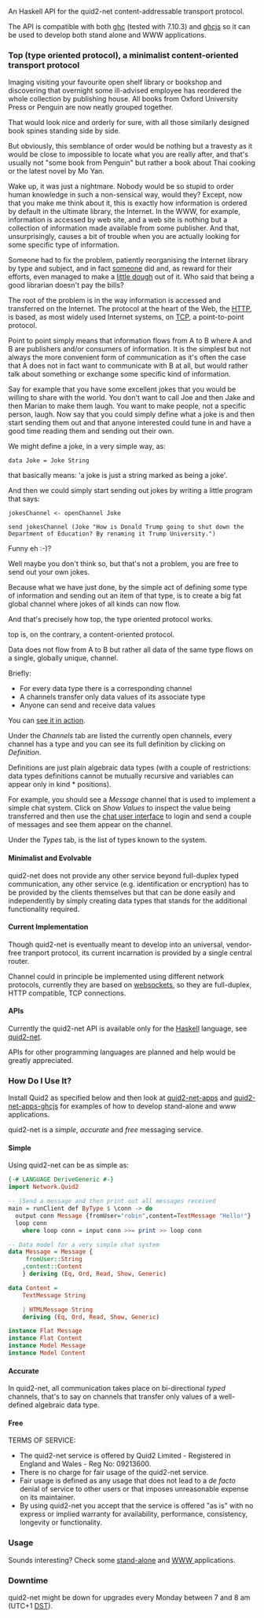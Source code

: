 An Haskell API for the quid2-net content-addressable transport protocol.

The API is compatible with both [ghc](https://www.haskell.org/ghc/) (tested with 7.10.3) and [ghcjs](https://github.com/ghcjs/ghcjs) so it can be used to develop both stand alone and WWW applications.

### Top (type oriented protocol), a minimalist content-oriented transport protocol

Imaging visiting your favourite open shelf library or bookshop and discovering that overnight some ill-advised employee has reordered the whole collection by publishing house. All books from Oxford University Press or Penguin are now neatly grouped together.

That would look nice and orderly for sure, with all those similarly designed book spines standing side by side.

But obviously, this semblance of order would be nothing but a travesty as it would be close to impossible to locate what you are really after, and that's usually not "some book from Penguin" but rather a book about Thai cooking or the latest novel by Mo Yan.

Wake up, it was just a nightmare. Nobody would be so stupid to order human knowledge in such a non-sensical way, would they? 
Except, now that you make me think about it, this is exactly how information is ordered by default in the ultimate library, the Internet. In the WWW, for example, information is accessed by web site, and a web site is nothing but a collection of information made available from some publisher. And that, unsurprisingly, causes a bit of trouble when you are actually looking for some specific type of information.

Someone had to fix the problem, patiently reorganising the Internet library by type and subject, and in fact [someone](http://google.com) did and, as reward for their efforts, even managed to make a [little dough](http://finance.yahoo.com/q?s=GOOG) out of it. Who said that being a good librarian doesn't pay the bills?

The root of the problem is in the way information is accessed and transferred on the Internet. The protocol at the heart of the Web, the [HTTP](https://en.wikipedia.org/wiki/Hypertext_Transfer_Protocol), is based, as most widely used Internet systems, on [TCP](https://en.wikipedia.org/wiki/Transmission_Control_Protocol), a point-to-point protocol.

Point to point simply means that information flows from A to B where A and B are publishers and/or consumers of information. It is the simplest but not always the more convenient form of communication as it's often the case that A does not in fact want to communicate with B at all, but would rather talk about something or exchange some specific kind of information.

Say for example that you have some excellent jokes that you would be willing to share with the world. You don't want to call Joe and then Jake and then Marian to make them laugh. You want to make people, not a specific person, laugh. Now say that you could simply define what a joke is and then start sending them out and that anyone interested could tune in and have a good time reading them and sending out their own.

We might define a joke, in a very simple way, as:

```
data Joke = Joke String
````

that basically means: 'a joke is just a string marked as being a joke'.

And then we could simply start sending out jokes by writing a little program that says:

```
jokesChannel <- openChannel Joke 

send jokesChannel (Joke "How is Donald Trump going to shut down the Department of Education? By renaming it Trump University.")
```
Funny eh :-)? 

Well maybe you don't think so, but that's not a problem, you are free to send out your own jokes.

Because what we have just done, by the simple act of defining some type of information and sending out an item of that type, is to create a big fat global channel where jokes of all kinds can now flow. 

And that's precisely how top, the type oriented protocol works.



top is, on the contrary, a content-oriented protocol.

Data does not flow from A to B but rather all data of the same type flows on a single, globally unique, channel.

Briefly:
* For every data type there is a corresponding channel
* A channels transfer only data values of its associate type
* Anyone can send and receive data values

You can [see it in action](http://quid2.org/app/ui). 

Under the *Channels* tab are listed the currently open channels, every channel has a type and you can see its full definition by clicking on *Definition*.

Definitions are just plain algebraic data types (with a couple of restrictions: data types definitions cannot be mutually recursive and variables can appear only in kind * positions). 

For example, you should see a *Message* channel that is used to implement a simple chat system. Click on *Show Values* to inspect the value being transferred and then use the [chat user interface](http://quid2.org/app/chat) to login and send a couple of messages and see them appear on the channel.

Under the *Types* tab, is the list of types known to the system.

#### Minimalist and Evolvable

quid2-net does not provide any other service beyond full-duplex typed communication, any other service (e.g. identification or encryption) has to be provided by the clients themselves but that can be done easily and independently by simply creating data types that stands for the additional functionality required.

#### Current Implementation

Though quid2-net is eventually meant to develop into an universal, vendor-free tranport protocol, its current incarnation is provided by a single central router.

Channel could in principle be implemented using different network protocols, currently they are based on [websockets](   https://en.wikipedia.org/wiki/WebSocket), so they are full-duplex, HTTP compatible, TCP connections.

#### APIs

Currently the quid2-net API is available only for the [Haskell](http://www.haskell.org) language, see  [quid2-net](https://github.com/tittoassini/quid2-net).

APIs for other programming languages are planned and help would be greatly appreciated.

### How Do I Use It?

Install Quid2 as specified below and then look at [quid2-net-apps](https://github.com/tittoassini/quid2-net-apps) and [quid2-net-apps-ghcjs](https://github.com/tittoassini/quid2-net-apps-ghcjs) for examples of how to develop stand-alone and www applications.


quid2-net is a *simple*, *accurate* and *free* messaging service.

#### Simple

Using quid2-net can be as simple as:

```haskell
{-# LANGUAGE DeriveGeneric #-}
import Network.Quid2

-- |Send a message and then print out all messages received
main = runClient def ByType $ \conn -> do
  output conn Message {fromUser="robin",content=TextMessage "Hello!"}
  loop conn
    where loop conn = input conn >>= print >> loop conn

-- Data model for a very simple chat system
data Message = Message {
     fromUser::String
    ,content::Content
    } deriving (Eq, Ord, Read, Show, Generic)

data Content =
    TextMessage String

    | HTMLMessage String
    deriving (Eq, Ord, Read, Show, Generic)

instance Flat Message
instance Flat Content
instance Model Message
instance Model Content
```

#### Accurate

In quid2-net, all communication takes place on bi-directional *typed* channels, that's to say on channels that transfer only values of a well-defined algebraic data type.

#### Free

TERMS OF SERVICE: 
* The quid2-net service is offered by Quid2 Limited - Registered in England and Wales - Reg No: 09213600.
* There is no charge for fair usage of the quid2-net service. 
* Fair usage is defined as any usage that does not lead to a *de facto* denial of service to other users or that imposes unreasonable expense on its maintainer.
* By using quid2-net you accept that the service is offered "as is" with no express or implied warranty for availability, performance, consistency, longevity or functionality.

### Usage
Sounds interesting? Check some [stand-alone](https://github.com/tittoassini/quid2-net-apps) and [WWW ](https://github.com/tittoassini/quid2-net-apps-ghcjs) applications.

### Downtime
quid2-net might be down for upgrades every Monday between 7 and 8 am (UTC+1 [DST](https://en.wikipedia.org/wiki/Daylight_saving_time)).

